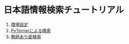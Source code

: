 # 日本語情報検索チュートリアル

1. [環境設定](https://github.com/mpkato/japanese-ir-tutorial/blob/main/docs/1-setup.md)
2. [PyTerrierによる検索](https://github.com/mpkato/japanese-ir-tutorial/blob/main/docs/2-pyterrier.md)
3. [教師あり密検索](https://github.com/mpkato/japanese-ir-tutorial/blob/main/docs/3-dense-retrieval.md)